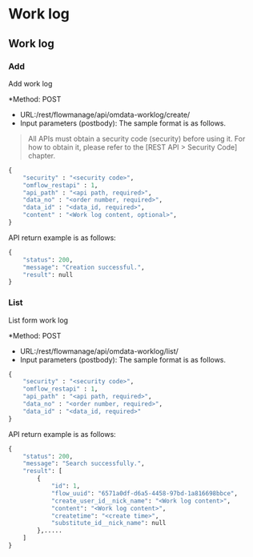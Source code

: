 # Work log

## Work log

### Add

Add work log

\*Method: POST

* URL:/rest/flowmanage/api/omdata-worklog/create/
* Input parameters (postbody): The sample format is as follows.

> All APIs must obtain a security code (security) before using it. For how to obtain it, please refer to the \[REST API > Security Code] chapter.

```python
{
	"security" : "<security code>",
	"omflow_restapi" : 1,
	"api_path" : "<api path, required>",
	"data_no" : "<order number, required>",
	"data_id" : "<data_id, required>",
	"content" : "<Work log content, optional>",
}
```

API return example is as follows:

```python
{
    "status": 200,
    "message": "Creation successful.",
    "result": null
}
```

### List

List form work log

\*Method: POST

* URL:/rest/flowmanage/api/omdata-worklog/list/
* Input parameters (postbody): The sample format is as follows.

```python
{
	"security" : "<security code>",
	"omflow_restapi" : 1,
	"api_path" : "<api path, required>",
	"data_no" : "<order number, required>",
	"data_id" : "<data_id, required>"
}
```

API return example is as follows:

```python
{
    "status": 200,
    "message": "Search successfully.",
    "result": [
        {
            "id": 1,
            "flow_uuid": "6571a0df-d6a5-4458-97bd-1a816698bbce",
            "create_user_id__nick_name": "<Work log content>",
            "content": "<Work log content>",
            "createtime": "<create time>",
            "substitute_id__nick_name": null
        },.....
    ]
}
```
